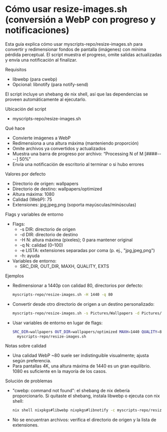 # Cómo usar resize-images.sh (conversión a WebP con progreso y notificaciones)

Esta guía explica cómo usar myscripts-repo/resize-images.sh para convertir y redimensionar fondos de pantalla (imágenes) con mínima pérdida perceptual. El script muestra el progreso, omite salidas actualizadas y envía una notificación al finalizar.

Requisitos
- libwebp (para cwebp)
- Opcional: libnotify (para notify-send)

El script incluye un shebang de nix shell, así que las dependencias se proveen automáticamente al ejecutarlo.

Ubicación del script
- myscripts-repo/resize-images.sh

Qué hace
- Convierte imágenes a WebP
- Redimensiona a una altura máxima (manteniendo proporción)
- Omite archivos ya convertidos y actualizados
- Muestra una barra de progreso por archivo: “Processing N of M [####----] 50%”
- Envía una notificación de escritorio al terminar o si hubo errores

Valores por defecto
- Directorio de origen: wallpapers
- Directorio de destino: wallpapers/optimized
- Altura máxima: 1080
- Calidad (WebP): 75
- Extensiones: jpg,jpeg,png (soporta mayúsculas/minúsculas)

Flags y variables de entorno
- Flags:
  - -s DIR: directorio de origen
  - -d DIR: directorio de destino
  - -H N: altura máxima (pixeles); 0 para mantener original
  - -q N: calidad (0–100)
  - -e LISTA: extensiones separadas por coma (p. ej., "jpg,jpeg,png")
  - -h: ayuda
- Variables de entorno:
  - SRC_DIR, OUT_DIR, MAXH, QUALITY, EXTS

Ejemplos
- Redimensionar a 1440p con calidad 80, directorios por defecto:
  ```bash path=null start=null
  myscripts-repo/resize-images.sh -H 1440 -q 80
  ```
- Convertir desde otro directorio de origen a un destino personalizado:
  ```bash path=null start=null
  myscripts-repo/resize-images.sh -s Pictures/Wallpapers -d Pictures/Wallpapers/optimized
  ```
- Usar variables de entorno en lugar de flags:
  ```bash path=null start=null
  SRC_DIR=wallpapers OUT_DIR=wallpapers/optimized MAXH=1440 QUALITY=80 \
    myscripts-repo/resize-images.sh
  ```

Notas sobre calidad
- Una calidad WebP ~80 suele ser indistinguible visualmente; ajusta según preferencia.
- Para pantallas 4K, una altura máxima de 1440 es un gran equilibrio. 1080 es suficiente en la mayoría de los casos.

Solución de problemas
- "cwebp: command not found": el shebang de nix debería proporcionarlo. Si quitaste el shebang, instala libwebp o ejecuta con nix shell:
  ```bash path=null start=null
  nix shell nixpkgs#libwebp nixpkgs#libnotify -c myscripts-repo/resize-images.sh
  ```
- No se encuentran archivos: verifica el directorio de origen y la lista de extensiones.

